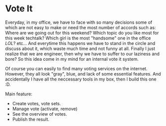 Vote It
============

Everyday, in my office, we have to face with so many decisions some of which are not easy to make or need the most number of accords such as: Where are we going out for this weekend? Which topic do you like most for this week techtalk? Which girl is the most "handsome" one in the office *LOL*? etc... And everytime this happens we have to stand in the circle and discuss about it, which waste much time and not funny at all. Finally I just realize that we are engineer, then why we have to suffer to our laziness and bore? So this idea come in my mind for an internal vote it system.

Of course you can easily to find many voting services on the internet. However, they all look "gray", blue, and lack of some essential features. And accidentally I have all the neccessary tools in my box, then I build this one :D.

 Main feature:
 - Create votes, vote sets.
 - Manage vote (activate, remove)
 - See the overview of votes.
 - Publish the result.
